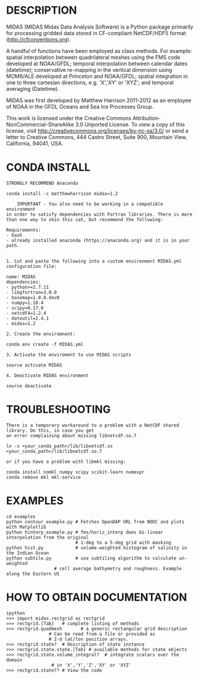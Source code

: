 DESCRIPTION
===========

 MIDAS (MIDAS Midas Data Analysis Software)
 is a Python package primarily for processing
 gridded data stored in CF-compliant NetCDF/HDF5 format
 (http://cfconventions.org).

 A handful of functions have been employed as class methods.
 For example: spatial interpolation between quadrilateral meshes using
 the FMS code developed at NOAA/GFDL; temporal interpolation between calendar
 dates (datetime); conservative re-mapping in the vertical dimension using
 MOM6/ALE developed at Princeton and NOAA/GFDL; spatial
 integration in one to three cartesian directions, e.g. 'X','XY' or 'XYZ';
 and temporal averaging (Datetime).


 MIDAS was first developed by Matthew Harrison 2011-2012 as an employee of NOAA in the
 GFDL Oceans and Sea Ice Processes Group.


 This work is licensed under the Creative Commons
 Attribution-NonCommercial-ShareAlike 3.0 Unported License.
 To view a copy of this license, visit
 http://creativecommons.org/licenses/by-nc-sa/3.0/
 or send a letter to Creative Commons, 444 Castro Street,
 Suite 900, Mountain View, California, 94041, USA.



CONDA INSTALL
=============



	STRONGLY RECOMMEND Anaconda

	conda install -c matthewharrison midas=1.2

        IMPORTANT - You also need to be working in a compatible environment
	in order to satisfy dependencies with Fortran libraries. There is more
	than one way to skin this cat, but recommend the following:

	Requirements:
	- bash
	- already installed anaconda (https://anaconda.org) and it is in your path.


	1. Cut and paste the following into a custom environment MIDAS.yml configuration file:

	name: MIDAS
	dependencies:
	- python>=2.7.11
	- libgfortran=3.0.0
	- basemap=1.0.8.dev0
	- numpy=1.10.4
	- scipy=0.17.0
	- netcdf4=1.2.4
	- dateutil=2.4.1
	- midas=1.2

	2. Create the enviromnent:

	conda env create -f MIDAS.yml

	3. Activate the enviroment to use MIDAS scripts

	source activate MIDAS

	4. Deactivate MIDAS environment

	source deactivate

TROUBLESHOOTING
===============

	There is a temporary workaround to a problem with a NetCDF shared library. Do this, in case you get
	an error complaining about missing libnetcdf.so.7

	ln -s <your_conda_path>/lib/libnetcdf.so <your_conda_path>/lib/libnetcdf.so.7

	or if you have a problem with libmkl missing:

	conda install nomkl numpy scipy scikit-learn numexpr
	conda remove mkl mkl-service



EXAMPLES
========

	cd examples
	python contour_example.py # Fetches OpenDAP URL from NODC and plots with Matplotlib
	python hinterp_example.py # fms/horiz_interp does bi-linear interpolation from the original
	                          # 1-deg to a 5-deg grid with masking
	python hist.py            # volume-weighted histogram of salinity in the Indian Ocean
	python subtile.py         # use subtiling algorithm to calculate un-weighted
 		       		  # cell average bathymetry and roughness. Example along the Eastern US


HOW TO OBTAIN DOCUMENTATION
===========================


	ipython
	>>> import midas.rectgrid as rectgrid
	>>> rectgrid.[Tab]   # complete listing of methods
	>>> rectgrid.quadmesh       # a generic rectangular grid description
				    # Can be read from a file or provided as
				    # 2-d lat/lon position arrays.
	>>> rectgrid.state?  # Description of state instance
	>>> rectgrid.state.state.[Tab] # available methods for state objects
	>>> rectgrid.state.volume_integral?  # integrate scalars over the domain
				     # in 'X','Y','Z','XY' or 'XYZ'
	>>> rectgrid.state?? # View the code
